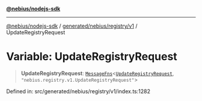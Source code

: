 [**@nebius/nodejs-sdk**](../../../../../README.md)

---

[@nebius/nodejs-sdk](../../../../../README.md) / [generated/nebius/registry/v1](../README.md) / UpdateRegistryRequest

# Variable: UpdateRegistryRequest

> **UpdateRegistryRequest**: [`MessageFns`](../../../../../runtime/protos/core/interfaces/MessageFns.md)\<[`UpdateRegistryRequest`](../interfaces/UpdateRegistryRequest.md), `"nebius.registry.v1.UpdateRegistryRequest"`\>

Defined in: src/generated/nebius/registry/v1/index.ts:1282
